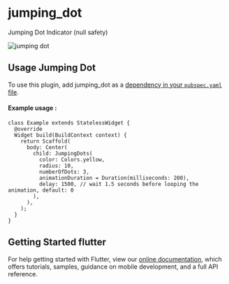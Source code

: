 # jumping_dot

Jumping Dot Indicator (null safety)


![jumping dot](https://github.com/rezam92/jumping_dot/blob/main/example.gif)


## Usage Jumping Dot
To use this plugin, add jumping_dot as a 
[dependency in your `pubspec.yaml` file](https://flutter.dev/platform-plugins).

#### Example usage :
```
class Example extends StatelessWidget {
  @override
  Widget build(BuildContext context) {
    return Scaffold(
      body: Center(
        child: JumpingDots(
          color: Colors.yellow,
          radius: 10,
          numberOfDots: 3,
          animationDuration = Duration(milliseconds: 200),
          delay: 1500, // wait 1.5 seconds before looping the animation, default: 0
        ),
      ),
    );
  }
}
```

## Getting Started flutter
For help getting started with Flutter, view our 
[online documentation](https://flutter.dev/docs), which offers tutorials, 
samples, guidance on mobile development, and a full API reference.
